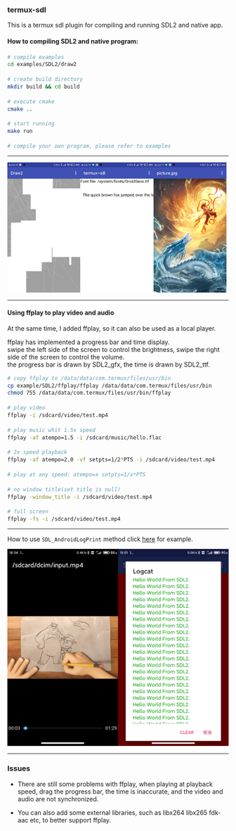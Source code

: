 ### termux-sdl

This is a termux sdl plugin for compiling and running SDL2 and native app.

#### How to compiling SDL2 and native program:

```bash
# compile examples
cd examples/SDL2/draw2

# create build directory
mkdir build && cd build

# execute cmake 
cmake ..

# start running
make run

# compile your own program, please refer to examples 

```
----

<div align="left">
    <img src="./screenshot/example1.jpg" width="33%" /><img src="./screenshot/example2.jpg" width="33%" /><img src="./screenshot/example3.jpg" width="33%" />
</div>

----

#### Using ffplay to play video and audio

At the same time, I added ffplay, so it can also be used as a local player.</br>

ffplay has implemented a progress bar and time display.</br>
swipe the left side of the screen to control the brightness, swipe the right side of the screen to control the volume.</br>
the progress bar is drawn by SDL2_gfx, the time is drawn by SDL2_ttf.

```bash
# copy ffplay to /data/data/com.termux/files/usr/bin
cp example/SDL2/ffplay/ffplay /data/data/com.termux/files/usr/bin
chmod 755 /data/data/com.termux/files/usr/bin/ffplay

# play video
ffplay -i /sdcard/video/test.mp4

# play music whit 1.5x speed
ffplay -af atempo=1.5 -i /sdcard/music/hello.flac

# 2x speed playback
ffplay -af atempo=2.0 -vf setpts=1/2*PTS -i /sdcard/video/test.mp4

# play at any speed: atempo=x setpts=1/x*PTS

# no window title(set title is null)
ffplay -window_title -i /sdcard/video/test.mp4

# full screen
ffplay -fs -i /sdcard/video/test.mp4

```

----

How to use `SDL_AndroidLogPrint` method click [here](https://github.com/Lzhiyong/termux-sdl/blob/master/examples/SDL2/testlog/test_log.c) for example.

<div align="left">
    <img src="./screenshot/ffplay.jpg" width="50%" /><img src="./screenshot/log.jpg" width="50%" />
</div>

----
### Issues
* There are still some problems with ffplay, 
when playing at playback speed, drag the progress bar, the time is inaccurate, and the video and audio are not synchronized.

* You can also add some external libraries, such as libx264 libx265 fdk-aac etc, to better support ffplay.

